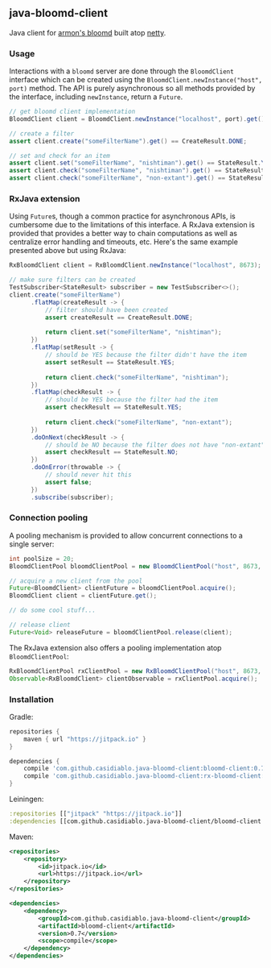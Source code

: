 ## java-bloomd-client

Java client for [armon's bloomd](https://github.com/armon/bloomd) built atop [netty](https://github.com/netty/netty).

### Usage

Interactions with a `bloomd` server are done through the `BloomdClient` interface which
can be created using the `BloomdClient.newInstance("host", port)` method. The API is
purely asynchronous so all methods provided by the interface, including `newInstance`,
return a `Future`.

```java
// get bloomd client implementation
BloomdClient client = BloomdClient.newInstance("localhost", port).get();

// create a filter
assert client.create("someFilterName").get() == CreateResult.DONE;

// set and check for an item
assert client.set("someFilterName", "nishtiman").get() == StateResult.YES;
assert client.check("someFilterName", "nishtiman").get() == StateResult.YES;
assert client.check("someFilterName", "non-extant").get() == StateResult.NO;
```

### RxJava extension

Using `Future`s, though a common practice for asynchronous APIs, is cumbersome due to the limitations of this interface. A RxJava extension is provided that provides a better way to chain computations as well as centralize error handling and timeouts, etc. Here's the same example presented above but using RxJava:

```java
RxBloomdClient client = RxBloomdClient.newInstance("localhost", 8673);

// make sure filters can be created
TestSubscriber<StateResult> subscriber = new TestSubscriber<>();
client.create("someFilterName")
      .flatMap(createResult -> {
          // filter should have been created
          assert createResult == CreateResult.DONE; 
     
          return client.set("someFilterName", "nishtiman");
      })
      .flatMap(setResult -> {
          // should be YES because the filter didn't have the item
          assert setResult == StateResult.YES;
      
          return client.check("someFilterName", "nishtiman");
      })
      .flatMap(checkResult -> {
          // should be YES because the filter had the item
          assert checkResult == StateResult.YES;
      
          return client.check("someFilterName", "non-extant");
      })
      .doOnNext(checkResult -> {
          // should be NO because the filter does not have "non-extant"
          assert checkResult == StateResult.NO;
      })
      .doOnError(throwable -> {
          // should never hit this
          assert false;
      })
      .subscribe(subscriber);
```

### Connection pooling

A pooling mechanism is provided to allow concurrent connections to a single server:

```java
int poolSize = 20;
BloomdClientPool bloomdClientPool = new BloomdClientPool("host", 8673, poolSize);

// acquire a new client from the pool
Future<BloomdClient> clientFuture = bloomdClientPool.acquire();
BloomdClient client = clientFuture.get();

// do some cool stuff...

// release client
Future<Void> releaseFuture = bloomdClientPool.release(client);
```

The RxJava extension also offers a pooling implementation atop `BloomdClientPool`:

```java
RxBloomdClientPool rxClientPool = new RxBloomdClientPool("host", 8673, 5);
Observable<RxBloomdClient> clientObservable = rxClientPool.acquire();
```

### Installation

Gradle:

```groovy
repositories {
    maven { url "https://jitpack.io" }
}

dependencies {
    compile 'com.github.casidiablo.java-bloomd-client:bloomd-client:0.7'
    compile 'com.github.casidiablo.java-bloomd-client:rx-bloomd-client:0.7'
}
```

Leiningen:

```clojure
:repositories [["jitpack" "https://jitpack.io"]]
:dependencies [[com.github.casidiablo.java-bloomd-client/bloomd-client "0.7"]]
```

Maven:

```xml
<repositories>
    <repository>
	    <id>jitpack.io</id>
		<url>https://jitpack.io</url>
    </repository>
</repositories>

<dependencies>
    <dependency>
        <groupId>com.github.casidiablo.java-bloomd-client</groupId>
        <artifactId>bloomd-client</artifactId>
        <version>0.7</version>
        <scope>compile</scope>
    </dependency>
</dependencies>
```